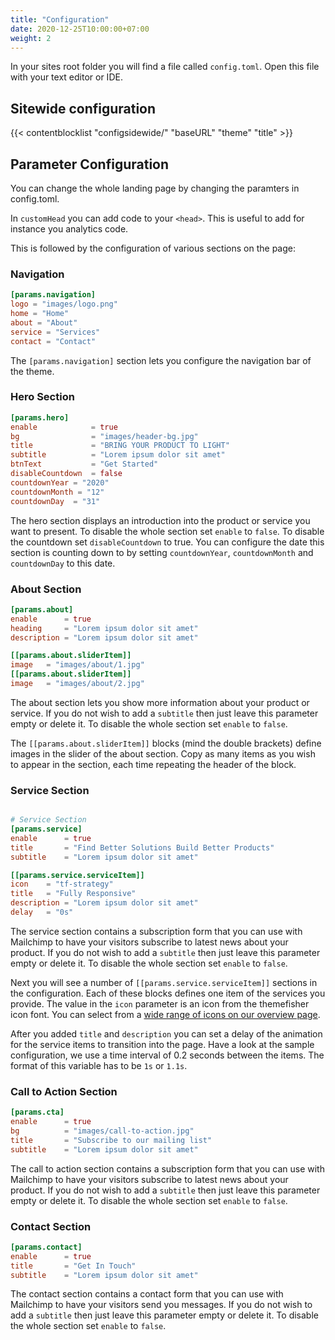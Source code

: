 ```yaml
---
title: "Configuration"
date: 2020-12-25T10:00:00+07:00
weight: 2
---
```


In your sites root folder you will find a file called `config.toml`. Open this file with your text editor or IDE.

## Sitewide configuration

{{< contentblocklist "configsidewide/" "baseURL" "theme" "title" >}}

## Parameter Configuration

You can change the whole landing page by changing the paramters in config.toml. 

In `customHead` you can add code to your `<head>`. This is useful to add for instance you analytics code. 

This is followed by the configuration of various sections on the page:

### Navigation

```toml
[params.navigation]
logo = "images/logo.png"
home = "Home"
about = "About"
service = "Services"
contact = "Contact"
```

The `[params.navigation]` section lets you configure the navigation bar of the theme. 

### Hero Section

```toml
[params.hero]
enable            = true
bg                = "images/header-bg.jpg"
title             = "BRING YOUR PRODUCT TO LIGHT"
subtitle          = "Lorem ipsum dolor sit amet"
btnText           = "Get Started"
disableCountdown  = false
countdownYear = "2020"
countdownMonth = "12"
countdownDay  = "31"
```

The hero section displays an introduction into the product or service you want to present. To disable the whole section set `enable` to `false`. To disable the countdown set `disableCountdown` to true. You can configure the date this section is counting down to by setting `countdownYear`, `countdownMonth` and `countdownDay` to this date.

### About Section

```toml
[params.about]
enable      = true
heading     = "Lorem ipsum dolor sit amet"
description = "Lorem ipsum dolor sit amet"

[[params.about.sliderItem]]
image   = "images/about/1.jpg"
[[params.about.sliderItem]]
image   = "images/about/2.jpg"
```

The about section lets you show more information about your product or service. If you do not wish to add a `subtitle` then just leave this parameter empty or delete it. To disable the whole section set `enable` to `false`.

The `[[params.about.sliderItem]]` blocks (mind the double brackets) define images in the slider of the about section. Copy as many items as you wish to appear in the section, each time repeating the header of the block.

### Service Section

```toml

# Service Section
[params.service]
enable      = true
title       = "Find Better Solutions Build Better Products"
subtitle    = "Lorem ipsum dolor sit amet"

[[params.service.serviceItem]]
icon    = "tf-strategy"
title   = "Fully Responsive"
description = "Lorem ipsum dolor sit amet"
delay   = "0s"
```

The service section contains a subscription form that you can use with Mailchimp to have your visitors subscribe to latest news about your product. If you do not wish to add a `subtitle` then just leave this parameter empty or delete it. To disable the whole section set `enable` to `false`.

Next you will see a number of `[[params.service.serviceItem]]` sections in the configuration. Each of these blocks defines one item of the services you provide. The value in the `icon` parameter is an icon from the themefisher icon font. You can select from a [wide range of icons on our overview page](https://github.com/themefisher/themefisher-font). 

After you added `title` and `description` you can set a delay of the animation for the service items to transition into the page. Have a look at the sample configuration, we use a time interval of 0.2 seconds between the items. The format of this variable has to be `1s` or `1.1s`. 

### Call to Action Section

```toml
[params.cta]
enable      = true
bg          = "images/call-to-action.jpg"
title       = "Subscribe to our mailing list"
subtitle    = "Lorem ipsum dolor sit amet"
```

The call to action section contains a subscription form that you can use with Mailchimp to have your visitors subscribe to latest news about your product. If you do not wish to add a `subtitle` then just leave this parameter empty or delete it. To disable the whole section set `enable` to `false`.

### Contact Section

```toml
[params.contact]
enable      = true
title       = "Get In Touch"
subtitle    = "Lorem ipsum dolor sit amet"
```

The contact section contains a contact form that you can use with Mailchimp to have your visitors send you messages. If you do not wish to add a `subtitle` then just leave this parameter empty or delete it. To disable the whole section set `enable` to `false`.
